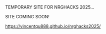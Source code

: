 TEMPORARY SITE FOR NRGHACKS 2025...


SITE COMING SOON!



https://vincentqu888.github.io/nrghacks2025/
